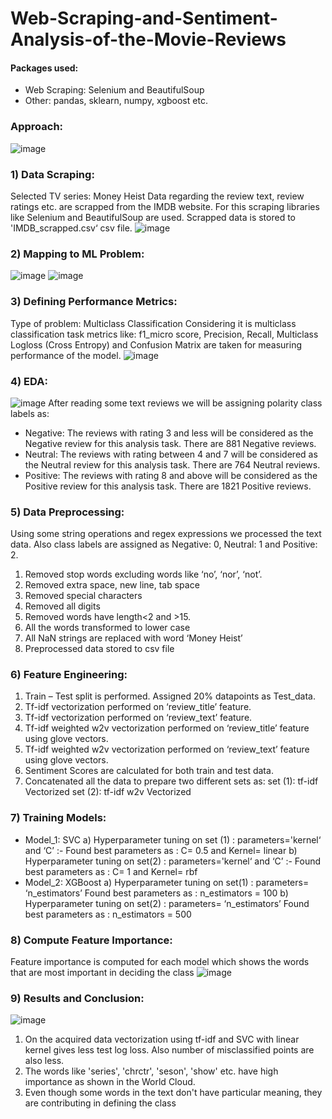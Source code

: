 # Web-Scraping-and-Sentiment-Analysis-of-the-Movie-Reviews
#### Packages used:
- Web Scraping: Selenium and BeautifulSoup
- Other: pandas, sklearn, numpy, xgboost etc.
### Approach:
![image](https://user-images.githubusercontent.com/87875987/218317154-572fbe94-5b8a-42cb-8200-0af53f7c8e39.png)

### 1) Data Scraping: 
Selected TV series: Money Heist Data regarding the review text, review ratings etc. are scrapped from the IMDB website. For this scraping libraries like Selenium and BeautifulSoup are used. Scrapped data is stored to 'IMDB_scrapped.csv‘ csv file.
![image](https://user-images.githubusercontent.com/87875987/218317334-fe5a878c-435b-426b-a623-029ec015f8f8.png)

### 2) Mapping to ML Problem:
![image](https://user-images.githubusercontent.com/87875987/218317355-cfdc48f3-957b-43f2-8821-8bb5b986cc14.png)
![image](https://user-images.githubusercontent.com/87875987/218317366-ac1af810-17ad-445d-a3fd-85207f37597b.png)

### 3) Defining Performance Metrics: 
Type of problem: Multiclass Classification Considering it is multiclass classification task metrics like: f1_micro score, Precision, Recall, Multiclass Logloss (Cross Entropy) and Confusion Matrix are taken for measuring performance of the model. 
![image](https://user-images.githubusercontent.com/87875987/218317424-d6da90e6-5ad4-41fc-b85f-c42f77ed86e8.png)

### 4) EDA:
![image](https://user-images.githubusercontent.com/87875987/218317445-9f9232fa-c381-4dad-8a67-3e9a0e1f8aff.png)
After reading some text reviews we will be assigning polarity class labels as: 
- Negative: The reviews with rating 3 and less will be considered as the Negative review for this analysis task. There are 881 Negative reviews. 
- Neutral: The reviews with rating between 4 and 7 will be considered as the Neutral review for this analysis task. There are 764 Neutral reviews. 
- Positive: The reviews with rating 8 and above will be considered as the Positive review for this analysis task. There are 1821 Positive reviews.

### 5) Data Preprocessing:
Using some string operations and regex expressions we processed the text data. Also class labels are assigned as Negative: 0, Neutral: 1 and Positive: 2.
1) Removed stop words excluding words like ‘no’, ‘nor’, ‘not’.
2) Removed extra space, new line, tab space
3) Removed special characters
4) Removed all digits
5) Removed words have length<2 and >15.
6) All the words transformed to lower case
7) All NaN strings are replaced with word ‘Money Heist’
8) Preprocessed data stored to csv file

### 6) Feature Engineering:
1) Train – Test split is performed. Assigned 20% datapoints as Test_data.
2) Tf-idf vectorization performed on ‘review_title’ feature.
3) Tf-idf vectorization performed on ‘review_text’ feature.
4) Tf-idf weighted w2v vectorization performed on ‘review_title’ feature using glove vectors.
5) Tf-idf weighted w2v vectorization performed on ‘review_text’ feature using glove vectors.
6) Sentiment Scores are calculated for both train and test data.
7) Concatenated all the data to prepare two different sets as: 
set (1): tf-idf Vectorized
set (2): tf-idf w2v Vectorized


### 7) Training Models:
- Model_1: SVC
a) Hyperparameter tuning on set (1) : parameters='kernel‘ and ‘C’ :-
Found best parameters as : C= 0.5 and Kernel= linear
b) Hyperparameter tuning on set(2) : parameters='kernel‘ and ‘C’ :-
Found best parameters as : C= 1 and Kernel= rbf
- Model_2: XGBoost
a) Hyperparameter tuning on set(1) : parameters= ‘n_estimators’ 
Found best parameters as : n_estimators = 100
b) Hyperparameter tuning on set(2) : parameters= ‘n_estimators’ 
Found best parameters as : n_estimators = 500

### 8) Compute Feature Importance: 
Feature importance is computed for each model which shows the words that are most important in deciding the class
![image](https://user-images.githubusercontent.com/87875987/218317600-810edfb9-8773-40f7-98b8-f2812cbeab8c.png)

### 9) Results and Conclusion: 
![image](https://user-images.githubusercontent.com/87875987/218317625-5c5365c8-5651-4261-a46a-8272388d4c88.png)

1) On the acquired data vectorization using tf-idf and SVC with linear kernel gives less test log loss. Also number of misclassified points are also less. 
2) The words like 'series', 'chrctr', 'seson', 'show' etc. have high importance as shown in the World Cloud. 
3) Even though some words in the text don't have particular meaning, they are contributing in defining the class





